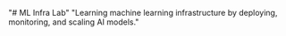 "# ML Infra Lab" 
"Learning machine learning infrastructure by deploying, monitoring, and scaling AI models." 
